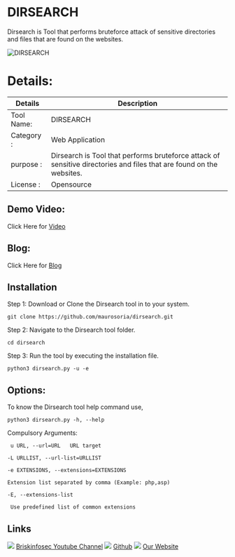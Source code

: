 DIRSEARCH
============
Dirsearch is Tool that performs bruteforce attack of sensitive directories and files that are found on the websites.

![DIRSEARCH](https://www.briskinfosec.com//assets/tooloftheday/146.jpg)

Details:
============
|  Details | Description |
| ------------ | ------------ |
|Tool Name:| DIRSEARCH |
|Category :| Web Application|
|purpose  :|Dirsearch is Tool that performs bruteforce attack of sensitive directories and files that are found on the websites.|
|License :| Opensource

Demo Video:
-----------------
Click Here for [Video](https://www.youtube.com/watch?v=c4G-VsndIzw "Video")

Blog: 
--------------
Click Here for [Blog](https://www.briskinfosec.com/tooloftheday/toolofthedaydetail/DIRSEARCH- "Blog")

Installation
----------------
 Step 1: Download or Clone the Dirsearch tool in to your system.

    git clone https://github.com/maurosoria/dirsearch.git
    
 Step 2: Navigate to the Dirsearch tool folder.
  
    cd dirsearch

 Step 3: Run the tool by executing the installation file.

    python3 dirsearch.py -u -e 
    
Options:
----------------
To know the Dirsearch tool help command use,

    python3 dirsearch.py -h, --help
    
 Compulsory Arguments:
  
     u URL, --url=URL   URL target

    -L URLLIST, --url-list=URLLIST

    -e EXTENSIONS, --extensions=EXTENSIONS

    Extension list separated by comma (Example: php,asp)

    -E, --extensions-list

     Use predefined list of common extensions

Links
----------------
![ ](https://img.icons8.com/color/15/000000/youtube-play.png) [Briskinfosec Youtube Channel](https://www.youtube.com/channel/UCcPmqqYETcO_7-6p_uUsF1w "Briskinfosec Youtube Channel")
 ![ ](https://img.icons8.com/glyph-neue/15/000000/github.png) [Github](https://github.com/briskinfosec "Github") 
![ ](https://img.icons8.com/ios/15/000000/internet--v2.png) [Our Website](https://www.briskinfosec.com/ "Our Website")
